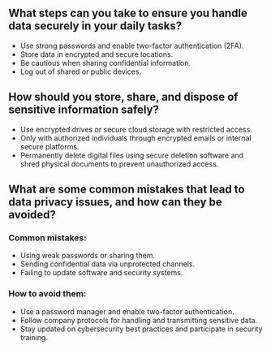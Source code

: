 ## What steps can you take to ensure you handle data securely in your daily tasks?
- Use strong passwords and enable two-factor authentication (2FA).
- Store data in encrypted and secure locations.
- Be cautious when sharing confidential information.
- Log out of shared or public devices.
## How should you store, share, and dispose of sensitive information safely?
- Use encrypted drives or secure cloud storage with restricted access.
- Only with authorized individuals through encrypted emails or internal secure platforms.
- Permanently delete digital files using secure deletion software and shred physical documents to prevent unauthorized access.
## What are some common mistakes that lead to data privacy issues, and how can they be avoided?
### Common mistakes:
- Using weak passwords or sharing them.
- Sending confidential data via unprotected channels.
- Failing to update software and security systems.
### How to avoid them:
- Use a password manager and enable two-factor authentication.
- Follow company protocols for handling and transmitting sensitive data.
- Stay updated on cybersecurity best practices and participate in security training.
